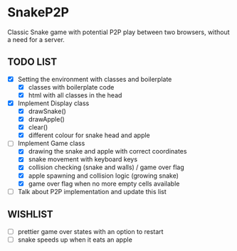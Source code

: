 # SnakeP2P

Classic Snake game with potential P2P play between two browsers, without a need for a server.

## TODO LIST

- [X] Setting the environment with classes and boilerplate
  - [X] classes with boilerplate code
  - [X] html with all classes in the head

- [x] Implement Display class
  - [x] drawSnake() 
  - [x] drawApple()
  - [x] clear()
  - [x] different colour for snake head and apple

- [ ] Implement Game class
  - [X] drawing the snake and apple with correct coordinates
  - [X] snake movement with keyboard keys
  - [X] collision checking (snake and walls) / game over flag
  - [X] apple spawning and collision logic (growing snake) 
  - [X] game over flag when no more empty cells available

- [ ] Talk about P2P implementation and update this list

## WISHLIST
- [ ] prettier game over states with an option to restart
- [ ] snake speeds up when it eats an apple

